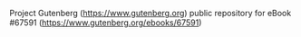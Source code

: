 Project Gutenberg (https://www.gutenberg.org) public repository for eBook #67591 (https://www.gutenberg.org/ebooks/67591)
